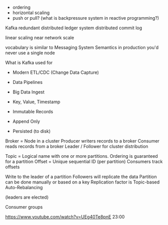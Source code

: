 - ordering
- horizontal scaling
- push or pull?    (what is backpressure system  in reactive programming?)

Kafka
  redundant distributed ledger system
  distributed commit log

  linear scaling
  near network scale

  vocabulary is similar to Messaging System Semantics
  in production you'd never use a single node

What is Kafka used for
* Modern ETL/CDC  (Change Data Capture)
* Data Pipelines
* Big Data Ingest


* Key, Value, Timestamp
* Immutable Records
* Append Only
* Persisted (to disk)

Broker = Node in a cluster
Producer writers records to a broker
Consumer reads records from a broker
Leader / Follower for cluster distribution

Topic = Logical name with one or more partitions.
Ordering is guaranteed for a partition
Offset = Unique sequential ID (per partition)
Consumers track offsets

Write to the leader of a partition
Followers will replicate the data
Partition can be done manually or based on a key
Replication factor is Topic-based
Auto-Rebalancing

(leaders are elected)

Consumer groups

https://www.youtube.com/watch?v=UEg40Te8pnE  23:00


